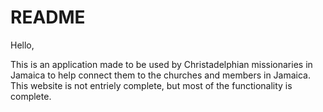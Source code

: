 # README

Hello, 

This is an application made to be used by Christadelphian missionaries in Jamaica to help connect them to the churches and members in Jamaica. This website is not entriely complete, but most of the functionality is complete. 
